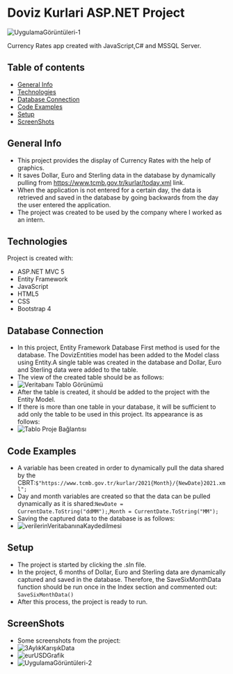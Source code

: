 # Doviz Kurlari ASP.NET Project
 
![UygulamaGörüntüleri-1](https://user-images.githubusercontent.com/43846785/140271806-f0b7e49c-3db7-4ac7-bfd9-93636a555e66.png)


Currency Rates app created with JavaScript,C# and MSSQL Server.
## Table of contents
* [General Info](#general-info)
* [Technologies](#technologies)
* [Database Connection](#database-connection)
* [Code Examples](#code-examples)
* [Setup](#setup)
* [ScreenShots](#screenshots)

## General Info
* This project provides the display of Currency Rates with the help of graphics.
* It saves Dollar, Euro and Sterling data in the database by dynamically pulling from https://www.tcmb.gov.tr/kurlar/today.xml link.
* When the application is not entered for a certain day, the data is retrieved and saved in the database by going backwards from the day the user entered the application. 
* The project was created to be used by the company where I worked as an intern.
	
 ## Technologies
Project is created with:
* ASP.NET MVC 5
* Entity Framework
* JavaScript
* HTML5
* CSS
* Bootstrap 4

## Database Connection
* In this project, Entity Framework Database First method is used for the database. The DovizEntities model has been added to the Model class using Entity.A single table was created in the database and Dollar, Euro and Sterling data were added to the table.
* The view of the created table should be as follows:
* ![Veritabanı Tablo Görünümü](https://user-images.githubusercontent.com/43846785/140274355-db78f7a0-653f-482b-b607-e9b3d229b615.png)
* After the table is created, it should be added to the project with the Entity Model.
* If there is more than one table in your database, it will be sufficient to add only the table to be used in this project. Its appearance is as follows:
* ![Tablo Proje Bağlantısı](https://user-images.githubusercontent.com/43846785/140274781-a947536c-47f2-4af5-8275-431ecdcab72a.png)

## Code Examples
 
* A variable has been created in order to dynamically pull the data shared by the CBRT:`$"https://www.tcmb.gov.tr/kurlar/2021{Month}/{NewDate}2021.xml";`
* Day and month variables are created so that the data can be pulled dynamically as it is shared:`NewDate = CurrentDate.ToString("ddMM");`,`Month = CurrentDate.ToString("MM");`
* Saving the captured data to the database is as follows:
* ![verilerinVeritabanınaKaydedilmesi](https://user-images.githubusercontent.com/43846785/140273778-04c76c9c-6e45-4e96-9694-b99baef44b06.png)
	
## Setup
* The project is started by clicking the .sln file.
* In the project, 6 months of Dollar, Euro and Sterling data are dynamically captured and saved in the database. Therefore, the SaveSixMonthData function should be run once in the Index section and commented out: `SaveSixMonthData()`
* After this process, the project is ready to run.
## ScreenShots
* Some screenshots from the project:
* ![3AylıkKarışıkData](https://user-images.githubusercontent.com/43846785/140275286-295998e9-50fa-41f0-ad5d-3037a6568a97.png)
* ![eurUSDGrafik](https://user-images.githubusercontent.com/43846785/140275318-c23aefc3-2053-4a6e-9c40-12be9ac50307.png)
* ![UygulamaGörüntüleri-2](https://user-images.githubusercontent.com/43846785/140275946-0b2b9b9f-7659-41a7-8047-b1d773049f5f.png)


